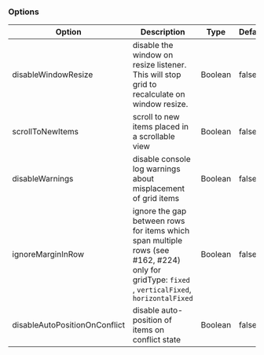 ### Options

Option | Description | Type | Default
------------ | ------------- | ------------- | -------------
disableWindowResize | disable the window on resize listener. This will stop grid to recalculate on window resize. | Boolean | false
scrollToNewItems | scroll to new items placed in a scrollable view | Boolean | false
disableWarnings | disable console log warnings about misplacement of grid items | Boolean | false
ignoreMarginInRow | ignore the gap between rows for items which span multiple rows (see #162, #224) only for gridType: `fixed` , `verticalFixed`, `horizontalFixed` | Boolean | false
disableAutoPositionOnConflict | disable auto-position of items on conflict state | Boolean | false
